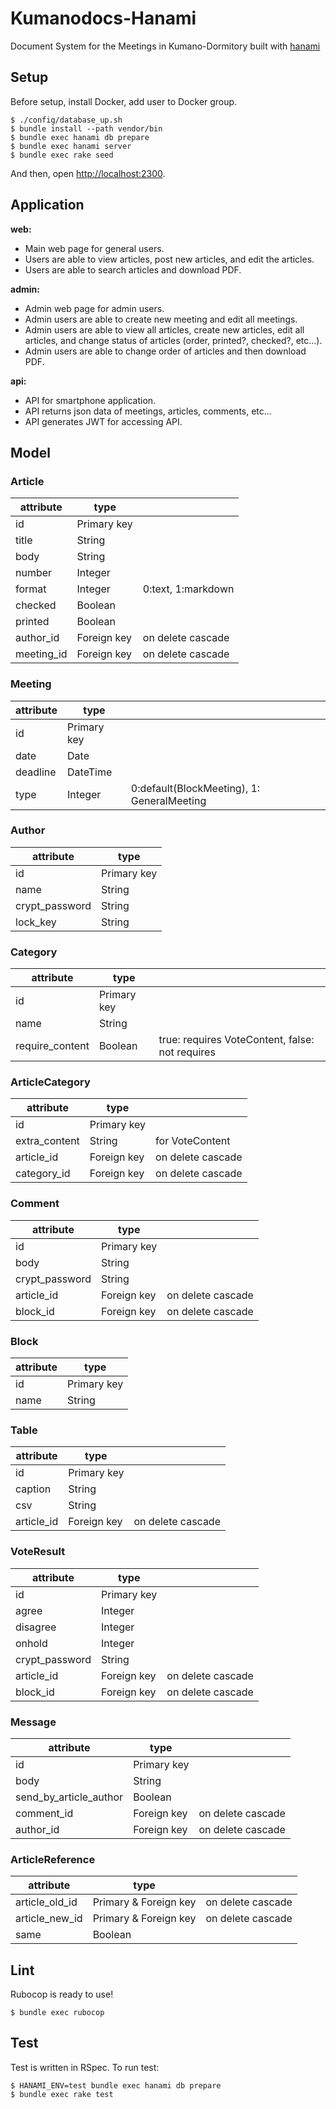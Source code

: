 # Kumanodocs-Hanami
Document System for the Meetings in Kumano-Dormitory
built with [hanami](https://github.com/hanami/hanami)

## Setup

Before setup, install Docker, add user to Docker group.

```shell-session
$ ./config/database_up.sh
$ bundle install --path vendor/bin
$ bundle exec hanami db prepare
$ bundle exec hanami server
$ bundle exec rake seed
```

And then, open [http://localhost:2300](http://localhost:2300).

## Application
**web:**
- Main web page for general users.
- Users are able to view articles, post new articles, and edit the articles.
- Users are able to search articles and download PDF.

**admin:**
- Admin web page for admin users.
- Admin users are able to create new meeting and edit all meetings.
- Admin users are able to view all articles, create new articles, edit all articles, and change status of articles (order, printed?, checked?, etc...).
- Admin users are able to change order of articles and then download PDF.

**api:**
- API for smartphone application.
- API returns json data of meetings, articles, comments, etc...
- API generates JWT for accessing API.

## Model
### Article
| attribute | type | |
| ----- | ----- | -----|
| id | Primary key | |
| title | String | |
| body | String | |
| number | Integer | |
| format | Integer | 0:text, 1:markdown |
| checked | Boolean | |
| printed | Boolean | |
| author_id | Foreign key | on delete cascade |
| meeting_id | Foreign key | on delete cascade |

### Meeting
| attribute | type |  |
| ----- | ----- | ---- |
| id | Primary key |  |
| date | Date |  |
| deadline | DateTime |  |
| type | Integer | 0:default(BlockMeeting), 1: GeneralMeeting |

### Author
| attribute | type |
| ----- | ----- |
| id | Primary key |
| name | String |
| crypt_password | String |
| lock_key | String |

### Category
| attribute | type | |
| ----- | ----- | ----- |
| id | Primary key | |
| name | String | |
| require_content | Boolean | true: requires VoteContent, false: not requires |

### ArticleCategory
| attribute | type | |
| ----- | ----- | ----- |
| id | Primary key | |
| extra_content | String | for VoteContent |
| article_id | Foreign key | on delete cascade |
| category_id | Foreign key | on delete cascade |

### Comment
| attribute | type | |
| ----- | ----- | ----- |
| id | Primary key | |
| body | String | |
| crypt_password | String | |
| article_id | Foreign key | on delete cascade |
| block_id | Foreign key | on delete cascade |

### Block
| attribute | type |
| ----- | ----- |
| id | Primary key |
| name | String |

### Table
| attribute | type | |
| ----- | ----- | ----- |
| id | Primary key | |
| caption | String | |
| csv | String | |
| article_id | Foreign key | on delete cascade |

### VoteResult
| attribute | type | |
| ----- | ----- | ----- |
| id | Primary key | |
| agree | Integer | |
| disagree | Integer | |
| onhold | Integer | |
| crypt_password | String | |
| article_id | Foreign key | on delete cascade |
| block_id | Foreign key | on delete cascade |

### Message
| attribute | type | |
| ----- | ----- | ----- |
| id | Primary key | |
| body | String | |
| send_by_article_author | Boolean | |
| comment_id | Foreign key | on delete cascade |
| author_id | Foreign key | on delete cascade |

### ArticleReference
| attribute | type | |
| ---- | ---- | ---- |
| article_old_id | Primary & Foreign key | on delete cascade |
| article_new_id | Primary & Foreign key | on delete cascade |
| same | Boolean | |

## Lint

Rubocop is ready to use!

```shell-session
$ bundle exec rubocop
```

## Test

Test is written in RSpec. To run test:

```shell-session
$ HANAMI_ENV=test bundle exec hanami db prepare
$ bundle exec rake test
```
